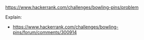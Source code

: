 https://www.hackerrank.com/challenges/bowling-pins/problem

Explain:

- https://www.hackerrank.com/challenges/bowling-pins/forum/comments/300914
